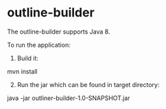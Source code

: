 # outline-builder

The outline-builder supports Java 8.

To run the application:
1. Build it:

 mvn install

2. Run the jar which can be found in target directory: 

java -jar outliner-builder-1.0-SNAPSHOT.jar 
